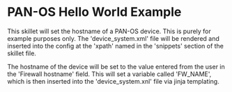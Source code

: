 # PAN-OS Hello World Example


This skillet will set the hostname of a PAN-OS device. This is purely for example purposes only. The 'device_system.xml'
file will be rendered and inserted into the config at the 'xpath' named in the 'snippets' section of the skillet file.

The hostname of the device will be set to the value entered from the user in the 'Firewall hostname' field. This will 
set a variable called 'FW_NAME', which is then inserted into the 'device_system.xnl' file via jinja templating.  